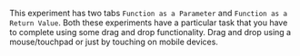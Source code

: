 This experiment has two tabs `Function as a Parameter` and `Function as a Return Value`. Both these experiments have a particular task that you have to complete using some drag and drop functionality. Drag and drop using a mouse/touchpad or just by touching on mobile devices.